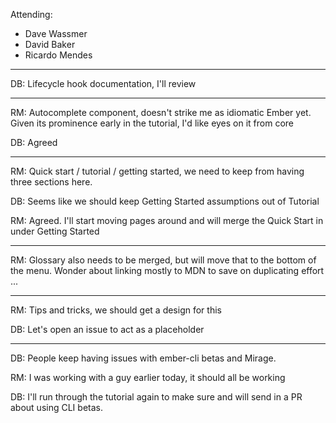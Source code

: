 Attending:

- Dave Wassmer
- David Baker
- Ricardo Mendes

---

DB: Lifecycle hook documentation, I'll review

---

RM: Autocomplete component, doesn't strike me as idiomatic Ember yet. Given its prominence early in the tutorial, I'd like eyes on it from core

DB: Agreed

---

RM: Quick start / tutorial / getting started, we need to keep from having three sections here.

DB: Seems like we should keep Getting Started assumptions out of Tutorial

RM: Agreed. I'll start moving pages around and will merge the Quick Start in under Getting Started

---

RM: Glossary also needs to be merged, but will move that to the bottom of the menu. Wonder about linking mostly to MDN to save on duplicating effort ...

---

RM: Tips and tricks, we should get a design for this

DB: Let's open an issue to act as a placeholder

---

DB: People keep having issues with ember-cli betas and Mirage.

RM: I was working with a guy earlier today, it should all be working

DB: I'll run through the tutorial again to make sure and will send in a PR about using CLI betas.
